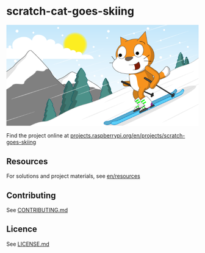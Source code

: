 # scratch-cat-goes-skiing

![scratch-cat-goes-skiing](/en/images/banner.png)

Find the project online at [projects.raspberrypi.org/en/projects/scratch-goes-skiing](https://projects.raspberrypi.org/en/projects/scratch-goes-skiing)

## Resources
For solutions and project materials, see [en/resources](https://github.com/raspberrypilearning/scratch-cat-goes-skiing/tree/master/en/resources)

## Contributing
See [CONTRIBUTING.md](CONTRIBUTING.md)

## Licence
 See [LICENSE.md](LICENSE.md)
